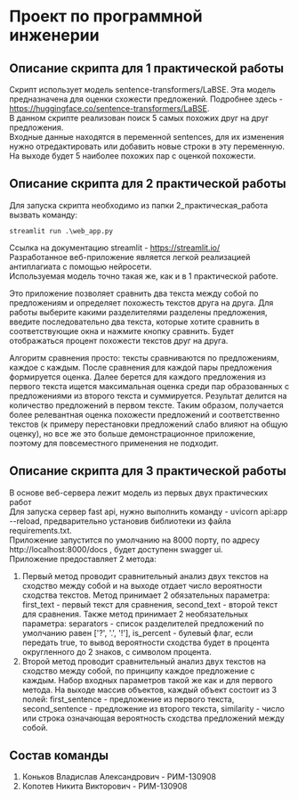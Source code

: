 # Проект по программной инженерии

## Описание скрипта для 1 практической работы
Скрипт использует модель sentence-transformers/LaBSE. Эта модель предназначена
для оценки схожести предложений. Подробнее здесь - https://huggingface.co/sentence-transformers/LaBSE.  
В данном скрипте реализован поиск 5 самых похожих друг на друг предложения.  
Входные данные находятся в переменной sentences, для их изменения нужно отредактировать или добавить новые строки
в эту переменную.  
На выходе будет 5 наиболее похожих пар с оценкой похожести.

## Описание скрипта для 2 практической работы
Для запуска скрипта необходимо из папки 2_практическая_работа вызвать команду:  
```
streamlit run .\web_app.py
```
Ссылка на документацию streamlit - https://streamlit.io/  
Разработанное веб-приложение является легкой реализацией антиплагиата с помощью нейросети.  
Используемая модель точно такая же, как и в 1 практической работе.  

Это приложение позволяет сравнить два текста между собой по предложениям и определяет 
похожесть текстов друга на друга. Для работы выберите какими разделителями разделены предложения,
введите последовательно два текста, которые хотите сравнить в соответствующие окна и нажмите кнопку сравнить.
Будет отображаться процент похожести текстов друг на друга.  

Алгоритм сравнения просто: тексты сравниваются по предложениям, каждое с каждым. 
После сравнения для каждой пары предложения формируется оценка. 
Далее берется для каждого предложения из первого текста ищется максимальная оценка среди пар образованных с предложениями из второго текста и суммируется.
Результат делится на количество предложений в первом тексте.
Таким образом, получается более релевантная оценка похожести предложений и соответственно текстов
(к примеру перестановки предложений слабо влияют на общую оценку), 
но все же это больше демонстрационное приложение, поэтому для повсеместного применения не подходит.

## Описание скрипта для 3 практической работы
В основе веб-сервера лежит модель из первых двух практических работ  
Для запуска сервер fast api, нужно выполнить команду - uvicorn api:app --reload, предварительно установив библиотеки
из файла requirements.txt.  
Приложение запустится по умолчанию на 8000 порту, по адресу http://localhost:8000/docs , будет доступенн swagger ui.  
Приложение предоставляет 2 метода:  
1. Первый метод проводит сравнительный анализ двух текстов на сходство между собой и на выходе отдает число вероятности
сходства текстов. Метод принимает 2 обязательных параметра: first_text - первый текст для сравнения, second_text - 
второй текст для сравнения. Также метод принимает 2 необязательных параметра: separators - список разделителей предложений
по умолчанию равен ['?', '.', '!'], is_percent - булевый флаг, если передать true, то вывод вероятности сходства будет
в процента округленного до 2 знаков, с символом процента.
2. Второй метод проводит сравнительный анализ двух текстов на сходство между собой, по принципу каждое предложение с
каждым. Набор входных параметров такой же как и для первого метода. На выходе массив объектов, каждый объект состоит
из 3 полей: first_sentence - предложение из первого текста, second_sentence - предложение из второго текста,
similarity - число или строка означающая вероятность сходства предложений между собой.


## Состав команды
1. Коньков Владислав Александрович - РИМ-130908
2. Копотев Никита Викторович - РИМ-130908
